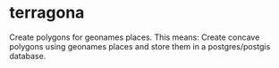 terragona
=========

Create polygons for geonames places.
This means: Create concave polygons using geonames places and store them in a postgres/postgis database.
